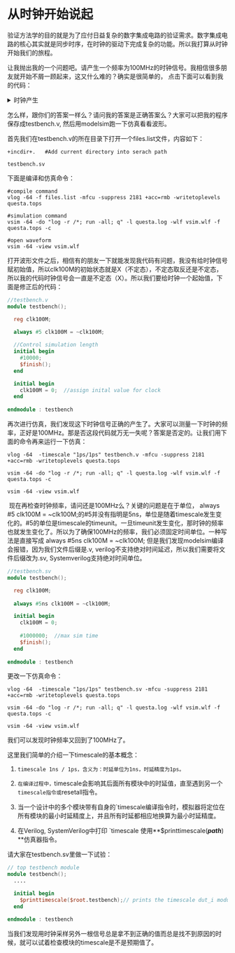 # 从时钟开始说起

​        验证方法学的目的就是为了应付日益复杂的数字集成电路的验证需求。数字集成电路的核心其实就是同步时序，在时钟的驱动下完成复杂的功能。所以我打算从时钟开始我们的旅程。

​         让我抛出我的一个问题吧。请产生一个频率为100MHz的时钟信号。我相信很多朋友就开始不屑一顾起来，这又什么难的？确实是很简单的，
点击下面可以看到我的代码：

<details>
  <summary>时钟产生</summary>

  ```verilog
  //testbench.v
  module testbench();

    reg clk100M;
 
    always #5 clk100M = ~clk100M;

    //Control simulation length
    initial begin
      #10000;
      $finish();
    end

  endmodule : testbench
  ```

</details>


​         怎么样，跟你们的答案一样么？请问我的答案是正确答案么？大家可以把我的程序保存成testbench.v, 然后用modelsim跑一下仿真看看波形。

首先我们在testbench.v的所在目录下打开一个files.list文件，内容如下：

```text
+incdir+.   #Add current directory into serach path

testbench.sv
```

下面是编译和仿真命令：

```shell
#compile command
vlog -64 -f files.list -mfcu -suppress 2181 +acc=rmb -writetoplevels questa.tops

#simulation command
vsim -64 -do "log -r /*; run -all; q" -l questa.log -wlf vsim.wlf -f questa.tops -c

#open waveform
vsim -64 -view vsim.wlf
```



打开波形文件之后，相信有的朋友一下就能发现我代码有问题，我没有给时钟信号赋初始值，所以clk100M的初始状态就是X（不定态），不定态取反还是不定态，所以我的代码时钟信号会一直是不定态（X）。所以我们要给时钟一个起始值，下面是修正后的代码：

```verilog
//testbench.v
module testbench();

  reg clk100M;
 
  always #5 clk100M = ~clk100M;

  //Control simulation length
  initial begin
    #10000;
    $finish();
  end

  initial begin
    clk100M = 0;  //assign inital value for clock
  end
    
endmodule : testbench
```

​        再次进行仿真，我们发现这下时钟信号正确的产生了。大家可以测量一下时钟的频率，正好是100MHz。那是否这段代码就万无一失呢？答案是否定的。让我们用下面的命令再来运行一下仿真：

```shell
vlog -64  -timescale "1ps/1ps" testbench.v -mfcu -suppress 2181 +acc=rmb -writetoplevels questa.tops

vsim -64 -do "log -r /*; run -all; q" -l questa.log -wlf vsim.wlf -f questa.tops -c

vsim -64 -view vsim.wlf
```

​        现在再检查时钟频率，请问还是100MHz么？关键的问题是在于单位， always #5 clk100M = ~clk100M;的#5并没有指明是5ns，单位是随着timescale发生变化的。#5的单位是timescale的timeunit。一旦timeunit发生变化，那时钟的频率也就发生变化了。所以为了确保100MHz的频率，我们必须固定时间单位。一种写法是直接写成 always #5ns clk100M = ~clk100M; 但是我们发现modelsim编译会报错，因为我们文件后缀是.v, verilog不支持绝对时间延迟，所以我们需要将文件后缀改为.sv, Systemverilog支持绝对时间单位。

```verilog
//testbench.sv
module testbench();

  reg clk100M;
 
  always #5ns clk100M = ~clk100M;

  initial begin
    clk100M = 0; 
   
    #1000000;  //max sim time
    $finish();
  end
    
endmodule : testbench
```

更改一下仿真命令：

```shell
vlog -64  -timescale "1ps/1ps" testbench.sv -mfcu -suppress 2181 +acc=rmb -writetoplevels questa.tops

vsim -64 -do "log -r /*; run -all; q" -l questa.log -wlf vsim.wlf -f questa.tops -c

vsim -64 -view vsim.wlf
```

我们可以发现时钟频率又回到了100MHz了。

这里我们简单的介绍一下timescale的基本概念：
1. `timescale 1ns / 1ps，含义为：时延单位为1ns，时延精度为1ps。`

2. `在编译过程中，`timescale会影响其后面所有模块中的时延值，直至遇到另一个`timescale指令或`resetall指令。

3. 当一个设计中的多个模块带有自身的`timescale编译指令时，模拟器将定位在所有模块的最小时延精度上，并且所有时延都相应地换算为最小时延精度。

4. 在Verilog, SystemVerilog中打印 `timescale 使用**$printtimescale(***path***) **仿真器指令。


请大家在testbench.sv里做一下试验：

```verilog
// top testbench module
module testbench();
  ....

  initial begin
    $printtimescale($root.testbench);// prints the timescale dut_i module instance
  end 

endmodule : testbench

```

当我们发现用时钟采样另外一根信号总是拿不到正确的值而总是找不到原因的时候，就可以试着检查模块的timescale是不是预期值了。


